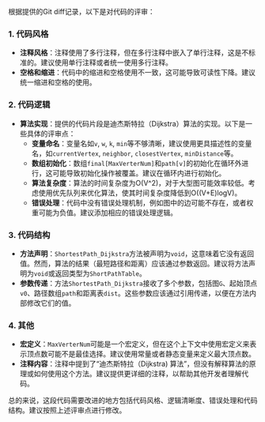 根据提供的Git diff记录，以下是对代码的评审：

### 1. 代码风格
- **注释风格**：注释使用了多行注释，但在多行注释中嵌入了单行注释，这是不标准的。建议使用单行注释或者统一使用多行注释。
- **空格和缩进**：代码中的缩进和空格使用不一致，这可能导致可读性下降。建议统一缩进和空格的使用。

### 2. 代码逻辑
- **算法实现**：提供的代码片段是迪杰斯特拉（Dijkstra）算法的实现。以下是一些具体的评审点：
  - **变量命名**：变量名如`v`, `w`, `k`, `min`等不够清晰，建议使用更具描述性的变量名，如`currentVertex`, `neighbor`, `closestVertex`, `minDistance`等。
  - **数组初始化**：数组`final[MaxVerterNum]`和`path[v]`的初始化在循环外进行，这可能导致初始化操作被覆盖。建议在循环内进行初始化。
  - **算法复杂度**：算法的时间复杂度为O(V^2)，对于大型图可能效率较低。考虑使用优先队列来优化算法，使其时间复杂度降低到O((V+E)logV)。
  - **错误处理**：代码中没有错误处理机制，例如图中的边可能不存在，或者权重可能为负值。建议添加相应的错误处理逻辑。

### 3. 代码结构
- **方法声明**：`ShortestPath_Dijkstra`方法被声明为`void`，这意味着它没有返回值。然而，算法的结果（最短路径和距离）应该通过参数返回。建议将方法声明为`void`或返回类型为`ShortPathTable`。
- **参数传递**：方法`ShortestPath_Dijkstra`接收了多个参数，包括图`G`、起始顶点`v0`、路径数组`path`和距离表`dist`。这些参数应该通过引用传递，以便在方法内部修改它们的值。

### 4. 其他
- **宏定义**：`MaxVerterNum`可能是一个宏定义，但在这个上下文中使用宏定义来表示顶点数可能不是最佳选择。建议使用常量或者静态变量来定义最大顶点数。
- **注释内容**：注释中提到了“迪杰斯特拉（Dijkstra) 算法”，但没有解释算法的原理或如何使用这个方法。建议提供更详细的注释，以帮助其他开发者理解代码。

总的来说，这段代码需要改进的地方包括代码风格、逻辑清晰度、错误处理和代码结构。建议按照上述评审点进行修改。